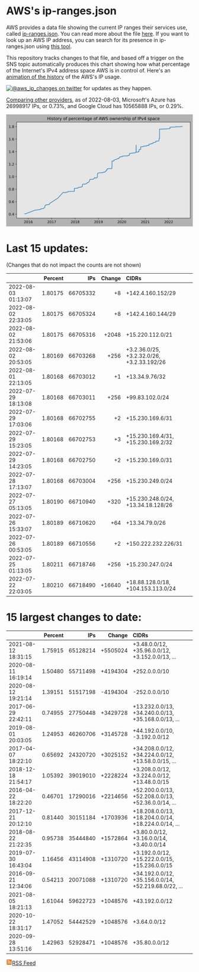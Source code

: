 # AWS's ip-ranges.json

AWS provides a data file showing the current IP ranges their
services use, called [ip-ranges.json](https://ip-ranges.amazonaws.com/ip-ranges.json).
You can read more about the file [here](https://docs.aws.amazon.com/general/latest/gr/aws-ip-ranges.html).
If you want to look up an AWS IP address, you can search for its presence in ip-ranges.json using [this tool](https://seligman.github.io/aws-ip-ranges/).

This repository tracks changes to that file, and based off a trigger on the SNS topic 
automatically produces this chart showing how what percentage of the Internet's IPv4 
address space AWS is in control of.  Here's an 
[animation of the history](https://youtu.be/Su25yl7eol8) of the AWS's IP usage.

[![@aws_ip_changes on twitter](https://img.shields.io/twitter/url/https/twitter.com/aws_ip_changes.svg?style=social&label=%40aws_ip_changes)](https://twitter.com/aws_ip_changes) for updates as they happen.

[Comparing other providers](https://github.com/seligman/cloud_sizes), as of 2022-08-03, Microsoft's Azure has 26998917 IPs, or 0.73%, and Google Cloud has 10565888 IPs, or 0.29%.

![History of AWS](history_count.svg)

# Last 15 updates:

(Changes that do not impact the counts are not shown)

| | Percent | IPs | Change | CIDRs |
| :--- | ---: | ---: | ---: | :--- |
| 2022-08-03 01:13:07 | 1.80175 | 66705332 | +8 | +142.4.160.152/29 |
| 2022-08-02 22:33:05 | 1.80175 | 66705324 | +8 | +142.4.160.144/29 |
| 2022-08-02 21:53:06 | 1.80175 | 66705316 | +2048 | +15.220.112.0/21 |
| 2022-08-02 20:53:05 | 1.80169 | 66703268 | +256 | +3.2.36.0/25, +3.2.32.0/26, +3.2.33.192/26 |
| 2022-08-01 22:13:05 | 1.80168 | 66703012 | +1 | +13.34.9.76/32 |
| 2022-07-29 18:13:08 | 1.80168 | 66703011 | +256 | +99.83.102.0/24 |
| 2022-07-29 17:03:06 | 1.80168 | 66702755 | +2 | +15.230.169.6/31 |
| 2022-07-29 15:23:05 | 1.80168 | 66702753 | +3 | +15.230.169.4/31, +15.230.169.2/32 |
| 2022-07-29 14:23:05 | 1.80168 | 66702750 | +2 | +15.230.169.0/31 |
| 2022-07-28 17:13:07 | 1.80168 | 66703004 | +256 | +15.230.249.0/24 |
| 2022-07-27 05:13:05 | 1.80190 | 66710940 | +320 | +15.230.248.0/24, +13.34.18.128/26 |
| 2022-07-26 15:33:07 | 1.80189 | 66710620 | +64 | +13.34.79.0/26 |
| 2022-07-26 00:53:05 | 1.80189 | 66710556 | +2 | +150.222.232.226/31 |
| 2022-07-25 01:13:05 | 1.80211 | 66718746 | +256 | +15.230.247.0/24 |
| 2022-07-22 22:03:05 | 1.80210 | 66718490 | +16640 | +18.88.128.0/18, +104.153.113.0/24 |


# 15 largest changes to date:

| | Percent | IPs | Change | CIDRs |
| :--- | ---: | ---: | ---: | :--- |
| 2021-08-12 18:31:15 | 1.75915 | 65128214 | +5505024 | +3.48.0.0/12, +35.96.0.0/12, +3.152.0.0/13, ... |
| 2020-08-11 16:19:14 | 1.50480 | 55711498 | +4194304 | +252.0.0.0/10 |
| 2020-08-12 19:21:14 | 1.39151 | 51517198 | -4194304 | -252.0.0.0/10 |
| 2017-06-29 22:42:11 | 0.74955 | 27750448 | +3429728 | +13.232.0.0/13, +34.240.0.0/13, +35.168.0.0/13, ... |
| 2019-08-01 20:03:05 | 1.24953 | 46260706 | +3145728 | +44.192.0.0/10, -3.192.0.0/12 |
| 2017-04-07 18:22:10 | 0.65692 | 24320720 | +3025152 | +34.208.0.0/12, +34.224.0.0/12, +13.58.0.0/15, ... |
| 2018-12-18 21:54:17 | 1.05392 | 39019010 | +2228224 | +3.208.0.0/12, +3.224.0.0/12, +13.48.0.0/15 |
| 2016-04-22 18:22:20 | 0.46701 | 17290016 | +2214656 | +52.200.0.0/13, +52.208.0.0/13, +52.36.0.0/14, ... |
| 2017-12-21 20:12:10 | 0.81440 | 30151184 | +1703936 | +18.208.0.0/13, +18.204.0.0/14, +18.224.0.0/14, ... |
| 2018-08-22 21:22:35 | 0.95738 | 35444840 | +1572864 | +3.80.0.0/12, +3.16.0.0/14, +3.40.0.0/14 |
| 2019-07-30 16:43:04 | 1.16456 | 43114908 | +1310720 | +3.192.0.0/12, +15.222.0.0/15, +15.236.0.0/15 |
| 2016-09-21 12:34:06 | 0.54213 | 20071088 | +1310720 | +34.192.0.0/12, +35.156.0.0/14, +52.219.68.0/22, ... |
| 2021-08-05 18:21:13 | 1.61044 | 59622723 | +1048576 | +43.192.0.0/12 |
| 2020-10-22 18:31:17 | 1.47052 | 54442529 | +1048576 | +3.64.0.0/12 |
| 2020-09-28 13:51:16 | 1.42963 | 52928471 | +1048576 | +35.80.0.0/12 |


[![RSS Icon](rss-icon.png)RSS Feed](https://raw.githubusercontent.com/seligman/aws-ip-ranges/master/rss.xml)
